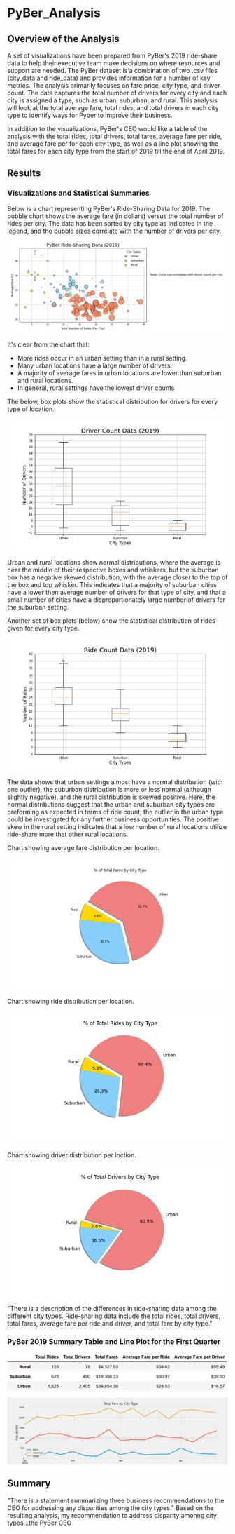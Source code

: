 # PyBer_Analysis
## Overview of the Analysis
A set of visualizations have been prepared from PyBer's 2019 ride-share data to help their executive team make decisions on where resources and support are needed.  The PyBer dataset is a combination of two .csv files (city_data and ride_data) and provides information for a number of key metrics. The analysis primarily focuses on fare price, city type, and driver count. The data captures the total number of drivers for every city and each city is assigned a type, such as urban, suburban, and rural. This analysis will look at the total average fare, total rides, and total drivers in each city type to identify ways for Pyber to improve their business.

In addition to the visualizations, PyBer's CEO would like a table of the analysis with the total rides, total drivers, total fares, average fare per ride, and average fare per for each city type, as well as a line plot showing the total fares for each city type from the start of 2019 till the end of April 2019.


## Results
### Visualizations and Statistical Summaries
Below is a chart representing PyBer's Ride-Sharing Data for 2019. The bubble chart shows the average fare (in dollars) versus the total number of rides per city. The data has been sorted by city type as indicated in the legend, and the bubble sizes correlate with the number of drivers per city. 

![Bubble Chart from Initial Analysis](https://github.com/jp3tty/PyBer_Analysis/blob/main/analysis/Fig1.png)

It's clear from the chart that:
* More rides occur in an urban setting than in a rural setting.
* Many urban locations have a large number of drivers.
* A majority of average fares in urban locations are lower than suburban and rural locations.
* In general, rural settings have the lowest driver counts

The below, box plots show the statistical distribution for drivers for every type of location. 

![Driver Count Stats](https://github.com/jp3tty/PyBer_Analysis/blob/main/analysis/Fig2.png)

Urban and rural locations show normal distributions, where the average is near the middle of their respective boxes and whiskers, but the suburban box has a negative skewed distribution, with the average closer to the top of the box and top whisker. This indicates that a majority of suburban cities have a lower then average number of drivers for that type of city, and that a small number of cities have a disproportionately large number of drivers for the suburban setting.

Another set of box plots (below) show the statistical distribution of rides given for every city type.

![Ride Count Stats](https://github.com/jp3tty/PyBer_Analysis/blob/main/analysis/Fig3.png)

The data shows that urban settings almost have a normal distribution (with one outlier), the suburban distribution is more or less normal (although slightly negative), and the rural distribution is skewed positive. Here, the normal distributions suggest that the urban and suburban city types are preforming as expected in terms of ride count; the outlier in the urban type could be investigated for any further business opportunities. The positive skew in the rural setting indicates that a low number of rural locations utilize ride-share more that other rural locations.

Chart showing average fare distribution per location.

![% of Fare by City](https://github.com/jp3tty/PyBer_Analysis/blob/main/analysis/Fig5.png)


Chart showing ride distribution per location.

![% of Rides by City](https://github.com/jp3tty/PyBer_Analysis/blob/main/analysis/Fig6.png)


Chart showing driver distribution per loction.

![% of Drivers by City](https://github.com/jp3tty/PyBer_Analysis/blob/main/analysis/Fig7.png)


"There is a description of the differences in ride-sharing data among the different city types. Ride-sharing data include the total rides, total drivers, total fares, average fare per ride and driver, and total fare by city type."

### PyBer 2019 Summary Table and Line Plot for the First Quarter


![PyBer Summary](https://github.com/jp3tty/PyBer_Analysis/blob/main/analysis/PyBer_Summary.PNG)

![PyBer_Fare_Plot](https://github.com/jp3tty/PyBer_Analysis/blob/main/analysis/PyBer_Challenge_Fare.png)



## Summary
"There is a statement summarizing three business recommendations to the CEO for addressing any disparities among the city types."
Based on the resulting analysis, my recommendation to address disparity amonng city types...the PyBer CEO 
